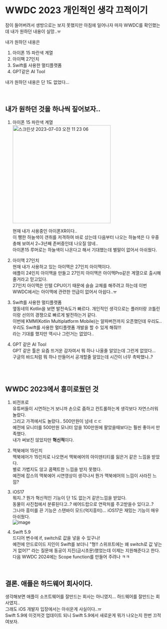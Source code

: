 # WWDC 2023 개인적인 생각 끄적이기

잠이 들어버려서 생방으로는 보지 못했지만 아침에 일어나자 마자 WWDC를 확인했는데 내가 원하던 내용이 실망..ㅠ   

내가 원하던 내용은 

1. 아이폰 15 파란색 계열
2. 아이팩 27인치 
3. Swift를 사용한 멀티플랫폼
4. GPT같은 AI Tool

내가 원하던 내용은 단 1도 없었다...


<br/>

 ## 내가 원하던 것을 하나씩 짚어보자..


1. 아이폰 15 파란색 계열  
    <img width="313" alt="스크린샷 2023-07-03 오전 11 23 06" src="https://github.com/brody424/TIL/assets/15370950/bab07a57-14da-409c-9673-e8489ee5dd76">

    현재 내가 사용중인 아이폰XR이다..  
    이 쨍한 하늘색이 갠취를 저격하여 바로 샀는데 다음부터 나오는 하늘색은 다 우중충해 보여서 2~3년째 존버중인데 나오질 않네..   
    아이폰15 루머로는 하늘색이 나온다고 해서 기대했는데 별말이 없어서 아쉬웠다.


2. 아이맥 27인치  
현재 내가 사용하고 있는 아이맥은 27인치 아이맥이다.  
애플이 24인치 아이맥을 만들고 27인치 아이맥은 아이맥Pro같은 계열으로 출시해줄거라고 믿고있다.  
27인치 아이맥은 인텔 CPU이기 때문에 슬슬 교체를 해주려고 하는데 이번 WWDC에서는 아이맥에 관련한 언급이 없어서 아쉽다..ㅠ

3. Swift를 사용한 멀티플랫폼  
옆동네의 Kotlin을 보면 발전속도가 빠르다. 개인적인 생각으로는 플러터랑 코틀린이랑 선의의 경쟁으로 빠르게 발전하는거 같다.  
이번에 KMM(Kotlin Multiplatform Mobile)는 알파버전까지 오픈했던데 우리도.. 우리도 Swift를 사용한 멀티플랫폼 개발을 할 수 있게 해줘!!!   
라는 기대를 했지만 역시나 그런거는 없었다..

4. GPT 같은 AI Tool  
GPT 같은 툴은 요즘 뜨거운 감자여서 뭐 하나 나올줄 알았는데 그런게 없었다...  
구글의 바드처럼 뭐 하나 만들어서 공개할줄 알았는데 시간이 너무 촉박했나..?   

<br/>
<br/> 

## WWDC 2023에서 흥미로웠던 것

1. 비전프로   
유튜버들이 시연하는거 보니까 손으로 줌하고 컨트롤하는게 생각보다 자연스러워 놀랐다.  
그리고 가격에서도 놀랐다.. 500만원이 넘네 ㄷㄷ  
예전에 모니터를 500만원 모니터 암을 100만원에 팔았을때보다는 훨씬 좋아서 만족했다.   
내가 써보진 않았지만 **혁신적**이다.

2. 맥북에어 15인치  
맥북에어가 15인치로 나오면서 맥북에어의 아이덴티티를 잃은거 같은 느낌을 받았다.  
별로 가볍지도 않고 콤팩트한 느낌을 받지 못했다.  
예전에 잡스의 맥북에어 시연영상이 생각나서 뭔가 맥북에어의 느낌이 사라진 느낌?  

3. iOS17  
뭐지..? 뭔가 혁신적인 기능이 단 1도 없는거 같은느낌을 받았다.  
동물이 사진첩에서 분류된다고..? 에어드랍으로 연락처를 주고받을수 있다고..?   
그나마 흥미를 끈 기능은 스탠바이 모드(억지흥미)... iOS17은 재밌는 기능이 매우 아쉬웠다.  
![image](https://github.com/brody424/TIL/assets/15370950/432a99a7-2008-45f6-ac1f-2b521821fc14)  

4. Swift 5.9  
드디어 변수에 if, switch로 값을 넣을 수 있구나!   
예전에 안드로이드 지인이 Swift를 보더니 "형!! 스위프트에는 왜 switch로 값 넣는거 없어?" 라는 질문에 동공이 지진(금시초문)했었는데 이제는 지원해준다고 한다.
다음 WWDC 2024에는 Scope function를 만들어 주려나 ㅋㅋ   

<br/>

## 결론. 애플은 하드웨어 회사이다.  
생각해보면 애플이 소프트웨어를 잘만드는 회사는 아니였지... 하드웨어를 잘만드는 회사였지..   
그래도 iOS 개발자 입장에서는 아쉬운게 사실이다..ㅠ  
Swift 5.9에 이것저것 업데이트 되니 Swift 5.9에서 새로운게 뭐가 나오는지 한번 끄적여보자.
